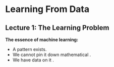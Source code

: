 # Learning From Data

## Lecture 1: The Learning Problem
**The essence of machine learning:**

- A pattern exists.
- We cannot pin it down mathematical .
-  We have data on it .










